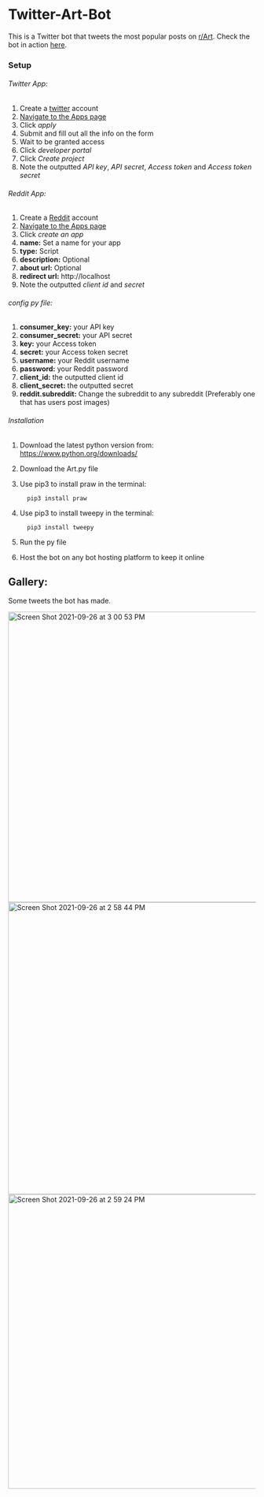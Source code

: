 # Twitter-Art-Bot
This is a Twitter bot that tweets the most popular posts on [r/Art](https://www.reddit.com/r/Art/). Check the bot in action [here](https://twitter.com/Reddit_art_bot).

### Setup
###### Twitter App:
1. Create a [twitter](https://twitter.com/) account
2. [Navigate to the Apps page ](https://developer.twitter.com/en/portal/apps/21454677/settings)
3. Click *apply*
4. Submit and fill out all the info on the form
5. Wait to be granted access
6. Click *developer portal*
7. Click *Create project*
8. Note the outputted *API key*, *API secret*, *Access token* and *Access token secret*

###### Reddit App:
1. Create a [Reddit](https://www.reddit.com) account
2. [Navigate to the Apps page ](https://www.reddit.com/prefs/apps/)
3. Click *create an app*
4. **name:** Set a name for your app
5. **type:** Script
6. **description:** Optional
7. **about url:** Optional
8. **redirect url:** http://localhost
9. Note the outputted *client id* and *secret*

###### config py file:
1. **consumer_key:** your API key 
2. **consumer_secret:** your API secret
3. **key:** your Access token
4. **secret:** your Access token secret
5. **username:** your Reddit username
6. **password:** your Reddit password
7. **client_id:** the outputted client id
8. **client_secret:** the outputted secret
9. **reddit.subreddit:** Change the subreddit to any subreddit (Preferably one that has users post images)

######  Installation
1. Download the latest python version from: https://www.python.org/downloads/
2. Download the Art.py file
3. Use pip3 to install praw in the terminal:         
         
         pip3 install praw
4. Use pip3 to install tweepy in the terminal:         
         
         pip3 install tweepy
5. Run the py file
6. Host the bot on any bot hosting platform to keep it online

## Gallery:
Some tweets the bot has made.

<img width="590" alt="Screen Shot 2021-09-26 at 3 00 53 PM" src="https://user-images.githubusercontent.com/84158176/134820742-712faede-45f0-479a-8716-a33bf77894e1.png">


<img width="593" alt="Screen Shot 2021-09-26 at 2 58 44 PM" src="https://user-images.githubusercontent.com/84158176/134820668-fdbb420f-326a-4ad4-9829-2993eceac404.png">

<img width="598" alt="Screen Shot 2021-09-26 at 2 59 24 PM" src="https://user-images.githubusercontent.com/84158176/134820688-ee84f6a4-b326-4921-ba91-e0ecbd8f5019.png">

